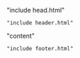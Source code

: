 <!DOCTYPE html>
<html lang="en">

"include head.html"

<body>

    "include header.html"

<main class="page-content" aria-label="Content">
    <div class="wrapper">
        "content"
    </div>
</main>

    "include footer.html"

</body>

</html>